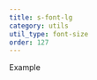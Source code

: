 ```yaml
---
title: s-font-lg
category: utils
util_type: font-size
order: 127
---
```

<span class="s-font-lg">Example</span>
